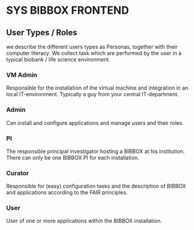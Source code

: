 # SYS BIBBOX FRONTEND

## User Types / Roles
we describe the different users types as Personas, together with their computer literacy. We collect task which are performed by the user in a typical biobank / life science environment. 

### VM Admin
Responsible for the installation of the virtual machine and integration in an local IT-environment. Typically a guy from your central IT-department.
### Admin
Can install and configure applications and manage users and their roles.
### PI
The responsible principal investigator hosting a BIBBOX at his institution. There can only be one BIBBOX PI for each installation.
### Curator
Responsible for (easy) configuration tasks and the description of BIBBOX and applications according to the FAIR principles.
### User
User of one or more applications within the BIBBOX installation.
